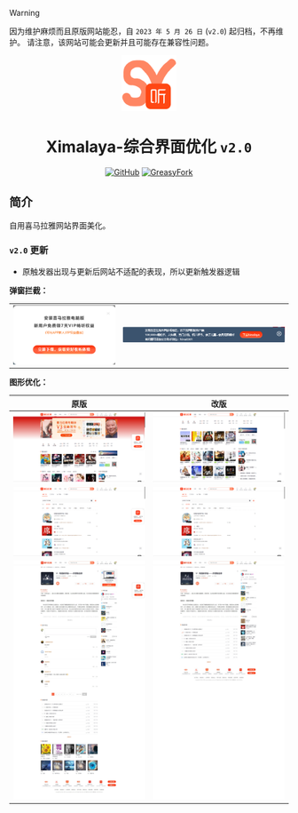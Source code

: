 > [!WARNING]
> 因为维护麻烦而且原版网站能忍，自 `2023 年 5 月 26 日` (`v2.0`) 起归档，不再维护。 请注意，该网站可能会更新并且可能存在兼容性问题。

<div align="center">
    <img src="https://github.com/SynRGB/Ximalaya-UIModify/raw/main/%23README/icon/256.png" width="20%"/>
    <h1>Ximalaya-综合界面优化 <code>v2.0</code></h1>
	<p>
        <a href='https://github.com/SynRGB/Ximalaya-UIModify'><img src="https://img.shields.io/badge/-GitHub-3A3A3A?style=flat&amp;logo=GitHub&amp;logoColor=white" referrerpolicy="no-referrer" alt="GitHub"></a>
	    <a href='https://greasyfork.org/zh-CN/scripts/464548-ximalaya-uimodify'><img src="https://img.shields.io/badge/-GreasyFork-670000?style=flat&amp;logo=tampermonkey&amp;logoColor=white" referrerpolicy="no-referrer" alt="GreasyFork"></a>
    </p>
</div>

## 简介

自用喜马拉雅网站界面美化。

### `v2.0` 更新

- 原触发器出现与更新后网站不适配的表现，所以更新触发器逻辑

**弹窗拦截：**

<table>
<tr>
    <td>
        <img src="https://github.com/SynRGB/Ximalaya-UIModify/raw/main/%23README/ad1.png"/>
    </td>
    <td>
        <img src="https://github.com/SynRGB/Ximalaya-UIModify/raw/main/%23README/ad4.png"/>
    </td>
</tr>
</table>

**图形优化：**

| **原版**                                                     | **改版**                                                     |
| ------------------------------------------------------------ | ------------------------------------------------------------ |
| <img src="https://github.com/SynRGB/Ximalaya-UIModify/raw/main/%23README/before1.png"/> | <img src="https://github.com/SynRGB/Ximalaya-UIModify/raw/main/%23README/after1.png"/> |
| <img src="https://github.com/SynRGB/Ximalaya-UIModify/raw/main/%23README/before2.png"/> | <img src="https://github.com/SynRGB/Ximalaya-UIModify/raw/main/%23README/after2.png"/> |
| <img src="https://github.com/SynRGB/Ximalaya-UIModify/raw/main/%23README/before3.png"/> | <img src="https://github.com/SynRGB/Ximalaya-UIModify/raw/main/%23README/after3.png"/> |
